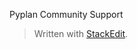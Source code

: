 
Pyplan Community Support

> Written with [StackEdit](https://stackedit.io/).
<!--stackedit_data:
eyJoaXN0b3J5IjpbODEwMjI2ODQyXX0=
-->